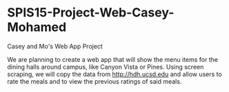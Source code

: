 # SPIS15-Project-Web-Casey-Mohamed
Casey and Mo's Web App Project

We are planning to create a web app that will show the menu items for the dining halls around campus, like Canyon Vista or Pines. Using screen scraping, we will copy the data from http://hdh.ucsd.edu and allow users to rate the meals and to view the previous ratings of said meals.
